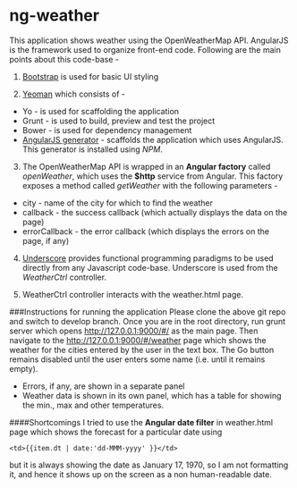 ng-weather
==========

This application shows weather using the OpenWeatherMap API. AngularJS is the framework used to organize front-end code. Following are the main points about this code-base -

1. [Bootstrap](http://getbootstrap.com) is used for basic UI styling

2. [Yeoman](http://yeoman.io/) which consists of -
  - Yo - is used for scaffolding the application
  - Grunt - is used to build, preview and test the project
  - Bower - is used for dependency management
  - [AngularJS generator](https://github.com/yeoman/generator-angular) - scaffolds the application which uses AngularJS. This generator is installed using *NPM*.
  
3. The OpenWeatherMap API is wrapped in an **Angular factory** called *openWeather*, which uses the **$http** service from Angular. This factory exposes a method called *getWeather* with the following parameters -
  - city - name of the city for which to find the weather
  - callback - the success callback (which actually displays the data on the page) 
  - errorCallback - the error callback (which displays the errors on the page, if any)

4. [Underscore](http://underscorejs.org/) provides functional programming paradigms to be used directly from any Javascript code-base. Underscore is used from the *WeatherCtrl* controller.

5. WeatherCtrl controller interacts with the weather.html page.

###Instructions for running the application
Please clone the above git repo and switch to develop branch. Once you are in the root directory, run grunt server which opens http://127.0.0.1:9000/#/ as the main page. Then navigate to the http://127.0.0.1:9000/#/weather page which shows the weather for the cities entered by the user in the text box. The Go button remains disabled until the user enters some name (i.e. until it remains empty).

  - Errors, if any, are shown in a separate panel
  - Weather data is shown in its own panel, which has a table for showing the min., max and other temperatures.
  
####Shortcomings
I tried to use the **Angular date filter** in weather.html page which shows the forecast for a particular date using 
```
<td>{{item.dt | date:'dd-MMM-yyyy' }}</td>
```
but it is always showing the date as January 17, 1970, so I am not formatting it, and hence it shows up on the screen as a non human-readable date.
    